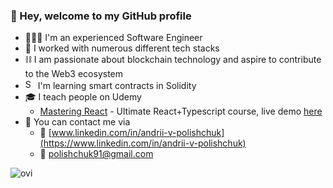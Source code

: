 ### 👋 Hey, welcome to my GitHub profile

- 👨🏼‍💻 I'm an experienced Software Engineer
- 🥷 I worked with numerous different tech stacks
- ⛓️ I am passionate about blockchain technology and aspire to contribute to the Web3 ecosystem
- <img src="https://upload.wikimedia.org/wikipedia/commons/9/98/Solidity_logo.svg" alt="Solidity logo" width="16" height="16"> I'm learning smart contracts in Solidity
- 🎓 I teach people on Udemy
  - [Mastering React](https://www.udemy.com/course/opanovuemo-react/?referralCode=C0563B0126CAF7329C80) - Ultimate React+Typescript course, live demo [here](https://a-polishchuk.github.io/mastering-react/)
- 📧 You can contact me via
  - 👔 [www.linkedin.com/in/andrii-v-polishchuk](https://www.linkedin.com/in/andrii-v-polishchuk)
  - 📧 [polishchuk91@gmail.com](mailto:polishchuk91@gmail.com)

<img src="https://github-readme-stats.vercel.app/api/top-langs?username=a-polishchuk&show_icons=true&locale=en&layout=compact&theme=transparent" alt="ovi" />
